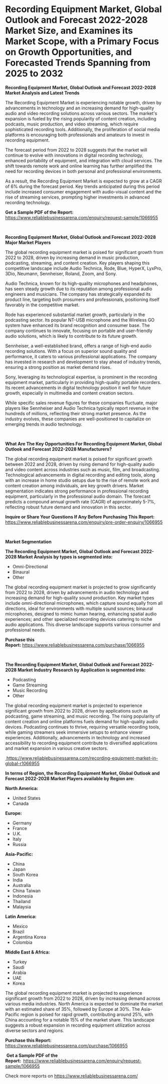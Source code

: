 <p><h1>Recording Equipment Market, Global Outlook and Forecast 2022-2028 Market Size, and Examines its Market Scope, with a Primary Focus on Growth Opportunities, and Forecasted Trends Spanning from 2025 to 2032</h1></p><p><strong>Recording Equipment Market, Global Outlook and Forecast 2022-2028 Market Analysis and Latest Trends</strong></p>
<p><p>The Recording Equipment Market is experiencing notable growth, driven by advancements in technology and an increasing demand for high-quality audio and video recording solutions across various sectors. The market's expansion is fueled by the rising popularity of content creation, including podcasts, music production, and video streaming, which require sophisticated recording tools. Additionally, the proliferation of social media platforms is encouraging both professionals and amateurs to invest in recording equipment.</p><p>The forecast period from 2022 to 2028 suggests that the market will continue to evolve with innovations in digital recording technology, enhanced portability of equipment, and integration with cloud services. The shift towards remote work and online learning has further amplified the need for recording devices in both personal and professional environments. </p><p>As a result, the Recording Equipment Market is expected to grow at a CAGR of 6% during the forecast period. Key trends anticipated during this period include increased consumer engagement with audio-visual content and the rise of streaming services, prompting higher investments in advanced recording technology.</p></p>
<p><strong>Get a Sample PDF of the Report:&nbsp;</strong> <a href="https://www.reliablebusinessarena.com/enquiry/request-sample/1066955?utm_campaign=2647&utm_medium=2&utm_source=Github&utm_content=ia&utm_term=21032025&utm_id=recording-equipment-market-global-outlook-and-forecast-2022-2028">https://www.reliablebusinessarena.com/enquiry/request-sample/1066955</a></p>
<p>&nbsp;</p>
<p><strong>Recording Equipment Market, Global Outlook and Forecast 2022-2028 Major Market Players</strong></p>
<p><p>The global recording equipment market is poised for significant growth from 2022 to 2028, driven by increasing demand in music production, podcasting, streaming, and content creation. Key players shaping this competitive landscape include Audio Technica, Rode, Blue, HyperX, LyxPro, 3Dio, Neumann, Sennheiser, Roland, Zoom, and Sony.</p><p>Audio Technica, known for its high-quality microphones and headphones, has seen steady growth due to its reputation among professional audio engineers and musicians. The company has strategically expanded its product line, targeting both prosumers and professionals, positioning itself favorably in the competitive market.</p><p>Rode has experienced substantial market growth, particularly in the podcasting sector. Its popular NT-USB microphone and the Wireless GO system have enhanced its brand recognition and consumer base. The company continues to innovate, focusing on portable and user-friendly audio solutions, which is likely to contribute to its future growth.</p><p>Sennheiser, a well-established brand, offers a range of high-end audio recording solutions. With a focus on superior sound quality and performance, it caters to various professional applications. The company has invested in research and development to stay ahead of industry trends, ensuring a strong position as market demand rises.</p><p>Sony, leveraging its technological expertise, is prominent in the recording equipment market, particularly in providing high-quality portable recorders. Its recent advancements in digital technology position it well for future growth, especially in multimedia and content creation sectors.</p><p>While specific sales revenue figures for these companies fluctuate, major players like Sennheiser and Audio Technica typically report revenue in the hundreds of millions, reflecting their strong market presence. As the industry evolves, these companies are well-positioned to capitalize on emerging trends in audio technology.</p></p>
<p>&nbsp;</p>
<p><strong>What Are The Key Opportunities For Recording Equipment Market, Global Outlook and Forecast 2022-2028 Manufacturers?</strong></p>
<p><p>The global recording equipment market is poised for significant growth between 2022 and 2028, driven by rising demand for high-quality audio and video content across industries such as music, film, and broadcasting. Technological advancements in digital recording and editing tools, along with an increase in home studio setups due to the rise of remote work and content creation among individuals, are key growth drivers. Market segmentation indicates strong performance in professional recording equipment, particularly in the professional audio domain. The forecast predicts a compound annual growth rate (CAGR) of approximately 5-7%, reflecting robust future demand and innovation in this sector.</p></p>
<p><strong>Inquire or Share Your Questions If Any Before Purchasing This Report:</strong> <a href="https://www.reliablebusinessarena.com/enquiry/pre-order-enquiry/1066955?utm_campaign=2647&utm_medium=2&utm_source=Github&utm_content=ia&utm_term=21032025&utm_id=recording-equipment-market-global-outlook-and-forecast-2022-2028">https://www.reliablebusinessarena.com/enquiry/pre-order-enquiry/1066955</a></p>
<p>&nbsp;</p>
<p><strong>Market Segmentation</strong></p>
<p><strong>The Recording Equipment Market, Global Outlook and Forecast 2022-2028 Market Analysis by types is segmented into:</strong></p>
<p><ul><li>Omni-Directional</li><li>Binaural</li><li>Other</li></ul></p>
<p><p>The global recording equipment market is projected to grow significantly from 2022 to 2028, driven by advancements in audio technology and increasing demand for high-quality sound production. Key market types include omni-directional microphones, which capture sound equally from all directions, ideal for environments with multiple sound sources; binaural microphones, designed to mimic human hearing, enhancing spatial audio experiences; and other specialized recording devices catering to niche audio applications. This diverse landscape supports various consumer and professional needs.</p></p>
<p><strong>Purchase this Report:&nbsp;</strong><a href="https://www.reliablebusinessarena.com/purchase/1066955?utm_campaign=2647&utm_medium=2&utm_source=Github&utm_content=ia&utm_term=21032025&utm_id=recording-equipment-market-global-outlook-and-forecast-2022-2028">https://www.reliablebusinessarena.com/purchase/1066955</a></p>
<p>&nbsp;</p>
<p><strong>The Recording Equipment Market, Global Outlook and Forecast 2022-2028 Market Industry Research by Application is segmented into:</strong></p>
<p><ul><li>Podcasting</li><li>Game Streaming</li><li>Music Recording</li><li>Other</li></ul></p>
<p><p>The global recording equipment market is projected to experience significant growth from 2022 to 2028, driven by applications such as podcasting, game streaming, and music recording. The rising popularity of content creation and online platforms fuels demand for high-quality audio devices. Podcasting continues to thrive, requiring versatile recording tools, while gaming streamers seek immersive setups to enhance viewer experiences. Additionally, advancements in technology and increased accessibility to recording equipment contribute to diversified applications and market expansion in various creative sectors.</p></p>
<p><a href="https://www.reliablebusinessarena.com/recording-equipment-market-in-global-r1066955?utm_campaign=2647&utm_medium=2&utm_source=Github&utm_content=ia&utm_term=21032025&utm_id=recording-equipment-market-global-outlook-and-forecast-2022-2028">&nbsp;https://www.reliablebusinessarena.com/recording-equipment-market-in-global-r1066955</a></p>
<p><strong>In terms of Region, the Recording Equipment Market, Global Outlook and Forecast 2022-2028 Market Players available by Region are:</strong></p>
<p>
    <p> <strong> North America: </strong>
        <ul>
            <li>United States</li>
            <li>Canada</li>
        </ul>
        </p> 
    <p> <strong> Europe: </strong>
        <ul>
            <li>Germany</li>
            <li>France</li>
            <li>U.K.</li>
            <li>Italy</li>
            <li>Russia</li>
        </ul>
        </p> 
    <p> <strong> Asia-Pacific: </strong>
        <ul>
            <li>China</li>
            <li>Japan</li>
            <li>South Korea</li>
            <li>India</li>
            <li>Australia</li>
            <li>China Taiwan</li>
            <li>Indonesia</li>
            <li>Thailand</li>
            <li>Malaysia</li>
        </ul>
        </p> 
    <p> <strong> Latin America: </strong>
        <ul>
            <li>Mexico</li>
            <li>Brazil</li>
            <li>Argentina Korea</li>
            <li>Colombia</li>
        </ul>
        </p> 
    <p> <strong> Middle East & Africa: </strong>
        <ul>
            <li>Turkey</li>
            <li>Saudi</li>
            <li>Arabia</li>
            <li>UAE</li>
            <li>Korea</li>
        </ul>
    </p>
    </p>
<p><p>The global recording equipment market is projected to experience significant growth from 2022 to 2028, driven by increasing demand across various media industries. North America is expected to dominate the market with an estimated share of 35%, followed by Europe at 30%. The Asia-Pacific region is poised for rapid growth, contributing around 25%, with China accounting for a notable 15% of the market share. This landscape suggests a robust expansion in recording equipment utilization across diverse sectors and regions.</p></p>
<p><strong>Purchase this Report: </strong><a href="https://www.reliablebusinessarena.com/purchase/1066955?utm_campaign=2647&utm_medium=2&utm_source=Github&utm_content=ia&utm_term=21032025&utm_id=recording-equipment-market-global-outlook-and-forecast-2022-2028">https://www.reliablebusinessarena.com/purchase/1066955</a></p>
<p>&nbsp;<strong>Get a Sample PDF of the Report:&nbsp;&nbsp;</strong><a href="https://www.reliablebusinessarena.com/enquiry/request-sample/1066955?utm_campaign=2647&utm_medium=2&utm_source=Github&utm_content=ia&utm_term=21032025&utm_id=recording-equipment-market-global-outlook-and-forecast-2022-2028">https://www.reliablebusinessarena.com/enquiry/request-sample/1066955</a></p>
<p><strong></strong></p>
<p>Check more reports on <a href="https://www.reliablebusinessarena.com/?utm_campaign=2647&utm_medium=2&utm_source=Github&utm_content=ia&utm_term=21032025&utm_id=recording-equipment-market-global-outlook-and-forecast-2022-2028">https://www.reliablebusinessarena.com/</a></p>